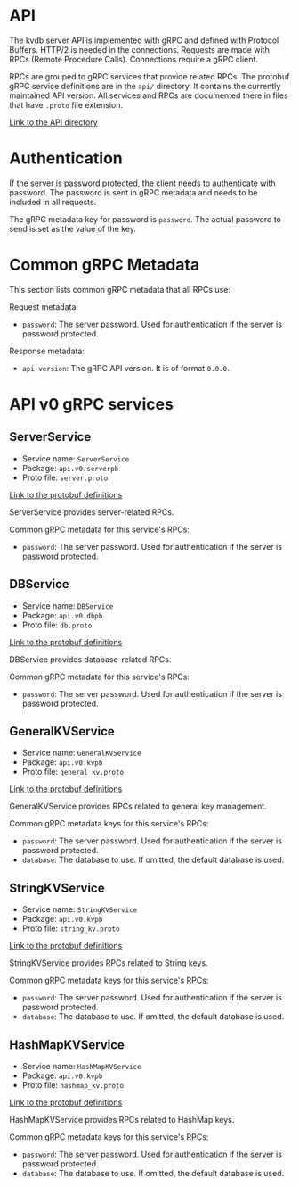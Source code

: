 # API

The kvdb server API is implemented with gRPC and defined with Protocol Buffers. HTTP/2 is needed in the connections. Requests are made with RPCs (Remote Procedure Calls). Connections require a gRPC client.

RPCs are grouped to gRPC services that provide related RPCs. The protobuf gRPC service definitions are in the `api/` directory. It contains the currently maintained API version. All services and RPCs are documented there in files that have `.proto` file extension.

[Link to the API directory](../api/)

# Authentication

If the server is password protected, the client needs to authenticate with password. The password is sent in gRPC metadata and needs to be included in all requests.

The gRPC metadata key for password is `password`. The actual password to send is set as the value of the key.

# Common gRPC Metadata

This section lists common gRPC metadata that all RPCs use:

Request metadata:
- `password`: The server password. Used for authentication if the server is password protected.

Response metadata:
- `api-version`: The gRPC API version. It is of format `0.0.0`.

# API v0 gRPC services

## ServerService

- Service name: `ServerService`
- Package: `api.v0.serverpb`
- Proto file: `server.proto`

[Link to the protobuf definitions](../api/v0/serverpb/server.proto)

ServerService provides server-related RPCs.

Common gRPC metadata for this service's RPCs:
- `password`: The server password. Used for authentication if the server is password protected.

## DBService

- Service name: `DBService`
- Package: `api.v0.dbpb`
- Proto file: `db.proto`

[Link to the protobuf definitions](../api/v0/dbpb/db.proto)

DBService provides database-related RPCs.

Common gRPC metadata for this service's RPCs:
- `password`: The server password. Used for authentication if the server is password protected.

## GeneralKVService

- Service name: `GeneralKVService`
- Package: `api.v0.kvpb`
- Proto file: `general_kv.proto`

[Link to the protobuf definitions](../api/v0/kvpb/general_kv.proto)

GeneralKVService provides RPCs related to general key management.

Common gRPC metadata keys for this service's RPCs:
- `password`: The server password. Used for authentication if the server is password protected.
- `database`: The database to use. If omitted, the default database is used.

## StringKVService

- Service name: `StringKVService`
- Package: `api.v0.kvpb`
- Proto file: `string_kv.proto`

[Link to the protobuf definitions](../api/v0/kvpb/string_kv.proto)

StringKVService provides RPCs related to String keys.

Common gRPC metadata keys for this service's RPCs:
- `password`: The server password. Used for authentication if the server is password protected.
- `database`: The database to use. If omitted, the default database is used.

## HashMapKVService

- Service name: `HashMapKVService`
- Package: `api.v0.kvpb`
- Proto file: `hashmap_kv.proto`

[Link to the protobuf definitions](../api/v0/kvpb/hashmap_kv.proto)

HashMapKVService provides RPCs related to HashMap keys.

Common gRPC metadata keys for this service's RPCs:
- `password`: The server password. Used for authentication if the server is password protected.
- `database`: The database to use. If omitted, the default database is used.

